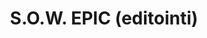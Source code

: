 ---
title: S.O.W. EPIC (editointi)
layout: video
categories: [videot]
box-image: videot/SOW.jpg
video: qUJhz_dHck4
---